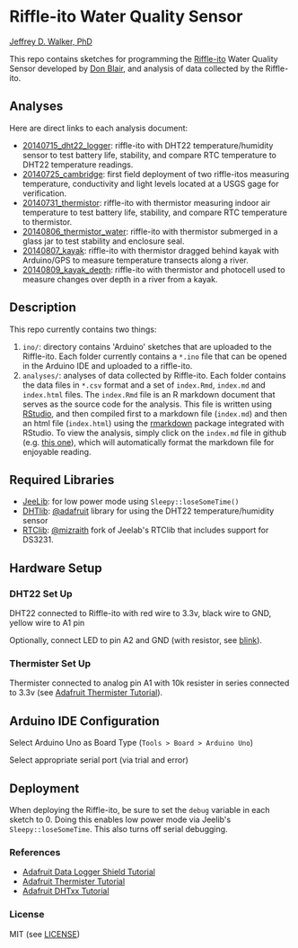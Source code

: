 Riffle-ito Water Quality Sensor
=======================

[Jeffrey D. Walker, PhD](http://walkerjeff.com)

This repo contains sketches for programming the 
[Riffle-ito](https://github.com/p-v-o-s/riffle-ito) Water Quality Sensor 
developed by [Don Blair](https://github.com/p-v-o-s), and analysis of data collected
by the Riffle-ito.

## Analyses

Here are direct links to each analysis document:

- [20140715_dht22_logger](https://github.com/walkerjeffd/riffle-ito-apps/blob/master/analyses/20140715_dht22_logger/index.md): riffle-ito with DHT22 temperature/humidity sensor to test battery life, stability, and compare RTC temperature to DHT22 temperature readings.
- [20140725_cambridge](https://github.com/walkerjeffd/riffle-ito-apps/blob/master/analyses/20140725_cambridge/index.md): first field deployment of two riffle-itos measuring temperature, conductivity and light levels located at a USGS gage for verification.
- [20140731_thermistor](https://github.com/walkerjeffd/riffle-ito-apps/blob/master/analyses/20140731_thermistor/index.md): riffle-ito with thermistor measuring indoor air temperature to test battery life, stability, and compare RTC temperature to thermistor.
- [20140806_thermistor_water](https://github.com/walkerjeffd/riffle-ito-apps/blob/master/analyses/20140806_thermistor_water/index.md): riffle-ito with thermistor submerged in a glass jar to test stability and enclosure seal.
- [20140807_kayak](https://github.com/walkerjeffd/riffle-ito-apps/blob/master/analyses/20140807_kayak/index.md): riffle-ito with thermistor dragged behind kayak with Arduino/GPS to measure temperature transects along a river.
- [20140809_kayak_depth](https://github.com/walkerjeffd/riffle-ito-apps/blob/master/analyses/20140808_kayak_depth/index.md): riffle-ito with thermistor and photocell used to measure changes over depth in a river from a kayak.

## Description

This repo currently contains two things:

1. `ino/`: directory contains 'Arduino' sketches that are uploaded to the Riffle-ito. Each folder currently contains a `*.ino` file that can be opened in the Arduino IDE and uploaded to a riffle-ito.
2. `analyses/`: analyses of data collected by Riffle-ito. Each folder contains the data files in `*.csv` format and a set of `index.Rmd`, `index.md` and `index.html` files. The `index.Rmd` file is an R markdown document that serves as the source code for the analysis. This file is written using [RStudio](http://www.rstudio.com/), and then compiled first to a markdown file (`index.md`) and then an html file (`index.html`) using the [rmarkdown](http://rmarkdown.rstudio.com/) package integrated with RStudio. To view the analysis, simply click on the `index.md` file in github (e.g. [this one](https://github.com/walkerjeffd/riffle-ito-apps/blob/master/analyses/20140715_dht22_logger/index.md)), which will automatically format the markdown file for enjoyable reading.

## Required Libraries

- [JeeLib](https://github.com/jcw/jeelib): for low power mode using `Sleepy::loseSomeTime()`
- [DHTlib](https://github.com/adafruit/DHT-sensor-library): [@adafruit](https://github.com/adafruit) library for using the DHT22 temperature/humidity sensor
- [RTClib](https://github.com/mizraith/RTClib): [@mizraith](https://github.com/mizraith) fork of Jeelab's RTClib that includes support for DS3231.

## Hardware Setup

### DHT22 Set Up

DHT22 connected to Riffle-ito with red wire to 3.3v, black wire to GND, yellow wire to A1 pin

Optionally, connect LED to pin A2 and GND (with resistor, see [blink](http://arduino.cc/en/tutorial/blink)).

### Thermister Set Up

Thermister connected to analog pin A1 with 10k resister in series connected to 3.3v (see [Adafruit Thermister Tutorial](https://learn.adafruit.com/thermistor/overview)).

## Arduino IDE Configuration

Select Arduino Uno as Board Type (`Tools > Board > Arduino Uno`)

Select appropriate serial port (via trial and error)

## Deployment

When deploying the Riffle-ito, be sure to set the `debug` variable in each sketch to 0. Doing this enables low power mode via Jeelib's `Sleepy::loseSomeTime`. This also turns off serial debugging.

### References

- [Adafruit Data Logger Shield Tutorial](https://learn.adafruit.com/adafruit-data-logger-shield/overview)
- [Adafruit Thermister Tutorial](https://learn.adafruit.com/thermistor/overview)
- [Adafruit DHTxx Tutorial](https://learn.adafruit.com/dht/overview)

### License

MIT (see [LICENSE](./LICENSE))